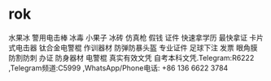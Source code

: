 # rok
水果冰 警用电击棒 冰毒 小果子 冰砖 仿真枪 假钱 证件 快速拿学历 最快拿证 卡片式电击器 钛合金电警棍 作训器材 防弹防暴头盔 专业证件 足球下注 发票 眼角膜 防割防刺 办证 防身器材 电警棍 真实有效文凭 自考本科文凭.Telegram:R6222 ,Telegram频道:C5999  ,WhatsApp/Phone电话: +86 136 6622 3784
